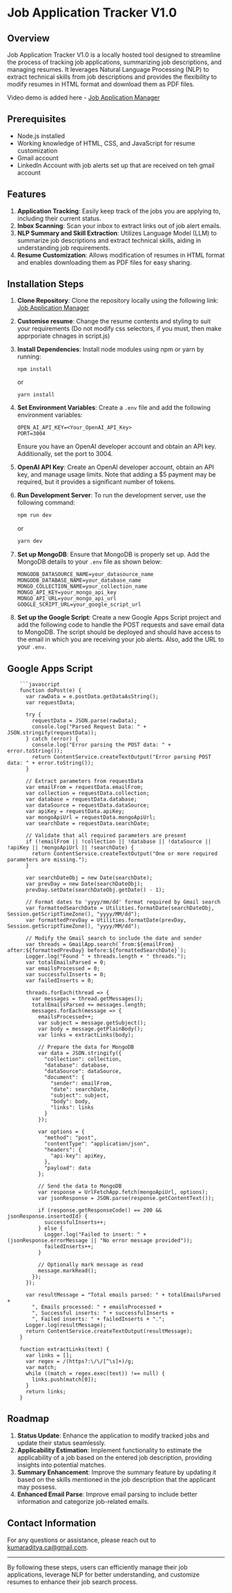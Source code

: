# Job Application Tracker V1.0

## Overview
Job Application Tracker V1.0 is a locally hosted tool designed to streamline the process of tracking job applications, summarizing job descriptions, and managing resumes. It leverages Natural Language Processing (NLP) to extract technical skills from job descriptions and provides the flexibility to modify resumes in HTML format and download them as PDF files. 

Video demo is added here - [Job Application Manager](https://vimeo.com/945574687)

## Prerequisites
- Node.js installed
- Working knowledge of HTML, CSS, and JavaScript for resume customization
- Gmail account
- LinkedIn Account with job alerts set up that are received on teh gmail account

## Features
1. **Application Tracking**: Easily keep track of the jobs you are applying to, including their current status.
2. **Inbox Scanning**: Scan your inbox to extract links out of job alert emails.
3. **NLP Summary and Skill Extraction**: Utilizes Language Model (LLM) to summarize job descriptions and extract technical skills, aiding in understanding job requirements.
4. **Resume Customization**: Allows modification of resumes in HTML format and enables downloading them as PDF files for easy sharing.

## Installation Steps
1. **Clone Repository**: Clone the repository locally using the following link: [Job Application Manager](https://github.com/akbcit/job-application-manager)
2. **Customise resume**: Change the resume contents and styling to suit your requirements (Do not modify css selectors, if you must, then make apprporiate chnages in script.js)
3. **Install Dependencies**: Install node modules using npm or yarn by running:
    ```
    npm install
    ```
    or
    ```
    yarn install
    ```
4. **Set Environment Variables**: Create a `.env` file and add the following environment variables:
    ```
    OPEN_AI_API_KEY=<Your_OpenAI_API_Key>
    PORT=3004
    ```
   Ensure you have an OpenAI developer account and obtain an API key. Additionally, set the port to 3004.
5. **OpenAI API Key**: Create an OpenAI developer account, obtain an API key, and manage usage limits. Note that adding a $5 payment may be required, but it provides a significant number of tokens.
6. **Run Development Server**: To run the development server, use the following command:
    ```bash
    npm run dev
    ```
    or
    ```bash
    yarn dev
    ```
7. **Set up MongoDB**: Ensure that MongoDB is properly set up. Add the MongoDB details to your `.env` file as shown below:

    ```env
    MONGODB_DATASOURCE_NAME=your_datasource_name
    MONGODB_DATABASE_NAME=your_database_name
    MONGO_COLLECTION_NAME=your_collection_name
    MONGO_API_KEY=your_mongo_api_key
    MONGO_API_URL=your_mongo_api_url
    GOOGLE_SCRIPT_URL=your_google_script_url

8. **Set up the Google Script**: Create a new Google Apps Script project and add the following code to handle the POST requests and save email data to MongoDB. The script should be deployed and should have access to the email in which you are receiving your job alerts. Also, add the URL to your `.env`.

## Google Apps Script

        ```javascript
        function doPost(e) {
          var rawData = e.postData.getDataAsString();
          var requestData;
        
          try {
            requestData = JSON.parse(rawData);
            console.log("Parsed Request Data: " + JSON.stringify(requestData));
          } catch (error) {
            console.log("Error parsing the POST data: " + error.toString());
            return ContentService.createTextOutput("Error parsing POST data: " + error.toString());
          }
        
          // Extract parameters from requestData
          var emailFrom = requestData.emailFrom;
          var collection = requestData.collection;
          var database = requestData.database;
          var dataSource = requestData.dataSource;
          var apiKey = requestData.apiKey;
          var mongoApiUrl = requestData.mongoApiUrl;
          var searchDate = requestData.searchDate;
        
          // Validate that all required parameters are present
          if (!emailFrom || !collection || !database || !dataSource || !apiKey || !mongoApiUrl || !searchDate) {
            return ContentService.createTextOutput("One or more required parameters are missing.");
          }
        
          var searchDateObj = new Date(searchDate);
          var prevDay = new Date(searchDateObj);
          prevDay.setDate(searchDateObj.getDate() - 1);
        
          // Format dates to 'yyyy/mm/dd' format required by Gmail search
          var formattedSearchDate = Utilities.formatDate(searchDateObj, Session.getScriptTimeZone(), "yyyy/MM/dd");
          var formattedPrevDay = Utilities.formatDate(prevDay, Session.getScriptTimeZone(), "yyyy/MM/dd");
        
          // Modify the Gmail search to include the date and sender
          var threads = GmailApp.search(`from:${emailFrom} after:${formattedPrevDay} before:${formattedSearchDate}`);
          Logger.log("Found " + threads.length + " threads.");
          var totalEmailsParsed = 0;
          var emailsProcessed = 0;
          var successfulInserts = 0;
          var failedInserts = 0;
        
          threads.forEach(thread => {
            var messages = thread.getMessages();
            totalEmailsParsed += messages.length;
            messages.forEach(message => {
              emailsProcessed++;
              var subject = message.getSubject();
              var body = message.getPlainBody();
              var links = extractLinks(body);
        
              // Prepare the data for MongoDB
              var data = JSON.stringify({
                "collection": collection,
                "database": database,
                "dataSource": dataSource,
                "document": {
                  "sender": emailFrom,
                  "date": searchDate,
                  "subject": subject,
                  "body": body,
                  "links": links
                }
              });
        
              var options = {
                "method": "post",
                "contentType": "application/json",
                "headers": {
                  "api-key": apiKey,
                },
                "payload": data
              };
        
              // Send the data to MongoDB
              var response = UrlFetchApp.fetch(mongoApiUrl, options);
              var jsonResponse = JSON.parse(response.getContentText());
        
              if (response.getResponseCode() == 200 && jsonResponse.insertedId) {
                successfulInserts++;
              } else {
                Logger.log("Failed to insert: " + (jsonResponse.errorMessage || "No error message provided"));
                failedInserts++;
              }
        
              // Optionally mark message as read
              message.markRead();
            });
          });
        
          var resultMessage = "Total emails parsed: " + totalEmailsParsed +
            ", Emails processed: " + emailsProcessed +
            ", Successful inserts: " + successfulInserts +
            ", Failed inserts: " + failedInserts + ".";
          Logger.log(resultMessage);
          return ContentService.createTextOutput(resultMessage);
        }
        
        function extractLinks(text) {
          var links = [];
          var regex = /(https?:\/\/[^\s]+)/g;
          var match;
          while ((match = regex.exec(text)) !== null) {
            links.push(match[0]);
          }
          return links;
        }



## Roadmap
1. **Status Update**: Enhance the application to modify tracked jobs and update their status seamlessly.
2. **Applicability Estimation**: Implement functionality to estimate the applicability of a job based on the entered job description, providing insights into potential matches.
3. **Summary Enhancement**: Improve the summary feature by updating it based on the skills mentioned in the job description that the applicant may possess.
4. **Enhanced Email Parse**: Improve email parsing to include better information and categorize job-related emails. 

## Contact Information
For any questions or assistance, please reach out to kumaraditya.ca@gmail.com.

---
By following these steps, users can efficiently manage their job applications, leverage NLP for better understanding, and customize resumes to enhance their job search process.
